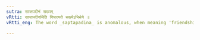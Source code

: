 ```yaml
---
sutra: साप्तपदीनं सख्यम्
vRtti: साप्तपदीनमिति निपात्यते सख्येऽभिधेये ॥
vRtti_eng: The word _saptapadina_ is anomalous, when meaning 'friendship'.

---
```

